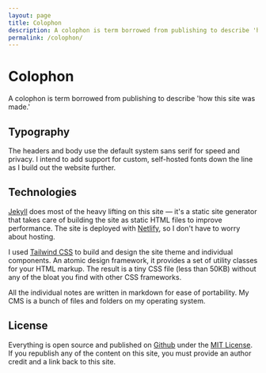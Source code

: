 ```yaml
---
layout: page
title: Colophon
description: A colophon is term borrowed from publishing to describe 'how this site was built'
permalink: /colophon/
---
```


# Colophon

<p class="lead">A colophon is term borrowed from publishing to describe 'how this site was made.'</p>

## Typography
The headers and body use the default system sans serif for speed and privacy. I intend to add support for custom, self-hosted fonts down the line as I build out the website further.

## Technologies
<a href="https://jekyllrb.com/" title="Jekyll">Jekyll</a> does most of the heavy lifting on this site — it's a static site generator that takes care of building the site as static HTML files to improve performance. The site is deployed with <a href="https://www.netlify.com/" title="Netlify">Netlify</a>, so I don't have to worry about hosting.

I used <a href="https://tailwindcss.com/" title="Tailwind CSS">Tailwind CSS</a> to build and design the site theme and individual components. An atomic design framework, it provides a set of utility classes for your HTML markup. The result is a tiny CSS file (less than 50KB) without any of the bloat you find with other CSS frameworks.

All the individual notes are written in markdown for ease of portability. My CMS is a bunch of files and folders on my operating system.

## License

Everything is open source and published on <a href="https://github.com/andrewstiefel/andrewstiefel.com" title="Github">Github<a/> under the <a href="https://github.com/andrewstiefel/andrewstiefel.com/blob/master/LICENSE.md" title="MIT License">MIT License</a>. If you republish any of the content on this site, you must provide an author credit and a link back to this site.